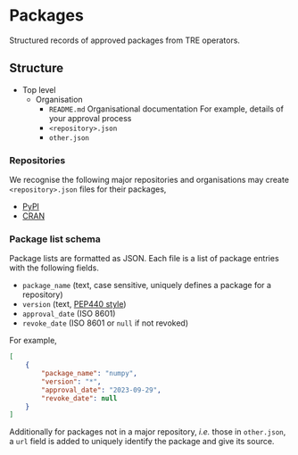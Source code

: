 # Packages

Structured records of approved packages from TRE operators.

## Structure

- Top level
    - Organisation
        - `README.md`
          Organisational documentation
          For example, details of your approval process
        - `<repository>.json `
        - `other.json`

### Repositories

We recognise the following major repositories and organisations may create `<repository>.json` files for their packages,

- [PyPI](https://pypi.org)
- [CRAN](https://cran.r-project.org)

### Package list schema

Package lists are formatted as JSON.
Each file is a list of package entries with the following fields.

- `package_name` (text, case sensitive, uniquely defines a package for a repository)
- `version` (text, [PEP440 style](https://peps.python.org/pep-0440/#version-specifiers))
- `approval_date` (ISO 8601)
- `revoke_date` (ISO 8601 or `null` if not revoked)

For example,

```JSON
[
    {
        "package_name": "numpy",
        "version": "*",
        "approval_date": "2023-09-29",
        "revoke_date": null
    }
]
```

Additionally for packages not in a major repository, _i.e._ those in `other.json`, a `url` field is added to uniquely identify the package and give its source.

